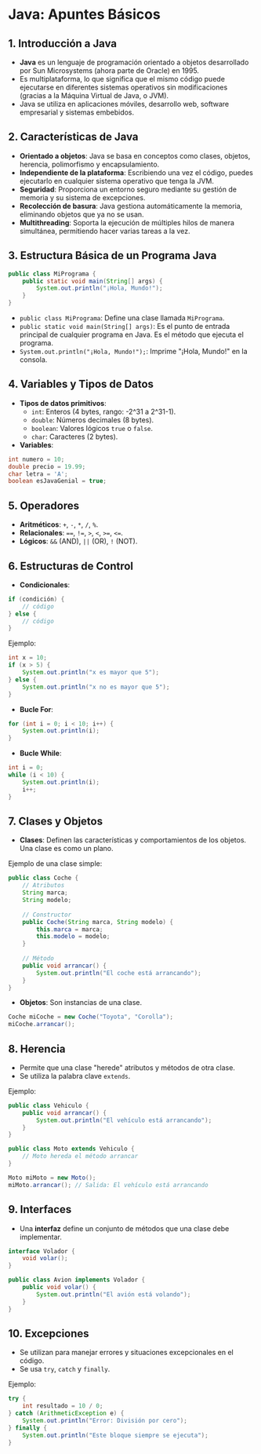 
# Java: Apuntes Básicos

## 1. Introducción a Java
- **Java** es un lenguaje de programación orientado a objetos desarrollado por Sun Microsystems (ahora parte de Oracle) en 1995.
- Es multiplataforma, lo que significa que el mismo código puede ejecutarse en diferentes sistemas operativos sin modificaciones (gracias a la Máquina Virtual de Java, o JVM).
- Java se utiliza en aplicaciones móviles, desarrollo web, software empresarial y sistemas embebidos.

## 2. Características de Java
- **Orientado a objetos**: Java se basa en conceptos como clases, objetos, herencia, polimorfismo y encapsulamiento.
- **Independiente de la plataforma**: Escribiendo una vez el código, puedes ejecutarlo en cualquier sistema operativo que tenga la JVM.
- **Seguridad**: Proporciona un entorno seguro mediante su gestión de memoria y su sistema de excepciones.
- **Recolección de basura**: Java gestiona automáticamente la memoria, eliminando objetos que ya no se usan.
- **Multithreading**: Soporta la ejecución de múltiples hilos de manera simultánea, permitiendo hacer varias tareas a la vez.

## 3. Estructura Básica de un Programa Java

```java
public class MiPrograma {
    public static void main(String[] args) {
        System.out.println("¡Hola, Mundo!");
    }
}
```

- `public class MiPrograma`: Define una clase llamada `MiPrograma`.
- `public static void main(String[] args)`: Es el punto de entrada principal de cualquier programa en Java. Es el método que ejecuta el programa.
- `System.out.println("¡Hola, Mundo!");`: Imprime "¡Hola, Mundo!" en la consola.

## 4. Variables y Tipos de Datos
- **Tipos de datos primitivos**:
  - `int`: Enteros (4 bytes, rango: -2^31 a 2^31-1).
  - `double`: Números decimales (8 bytes).
  - `boolean`: Valores lógicos `true` o `false`.
  - `char`: Caracteres (2 bytes).
- **Variables**:

```java
int numero = 10;
double precio = 19.99;
char letra = 'A';
boolean esJavaGenial = true;
```

## 5. Operadores
- **Aritméticos**: `+`, `-`, `*`, `/`, `%`.
- **Relacionales**: `==`, `!=`, `>`, `<`, `>=`, `<=`.
- **Lógicos**: `&&` (AND), `||` (OR), `!` (NOT).

## 6. Estructuras de Control
- **Condicionales**:

```java
if (condición) {
    // código
} else {
    // código
}
```

Ejemplo:

```java
int x = 10;
if (x > 5) {
    System.out.println("x es mayor que 5");
} else {
    System.out.println("x no es mayor que 5");
}
```

- **Bucle For**:

```java
for (int i = 0; i < 10; i++) {
    System.out.println(i);
}
```

- **Bucle While**:

```java
int i = 0;
while (i < 10) {
    System.out.println(i);
    i++;
}
```

## 7. Clases y Objetos
- **Clases**: Definen las características y comportamientos de los objetos. Una clase es como un plano.

Ejemplo de una clase simple:

```java
public class Coche {
    // Atributos
    String marca;
    String modelo;
    
    // Constructor
    public Coche(String marca, String modelo) {
        this.marca = marca;
        this.modelo = modelo;
    }
    
    // Método
    public void arrancar() {
        System.out.println("El coche está arrancando");
    }
}
```

- **Objetos**: Son instancias de una clase.

```java
Coche miCoche = new Coche("Toyota", "Corolla");
miCoche.arrancar();
```

## 8. Herencia
- Permite que una clase "herede" atributos y métodos de otra clase.
- Se utiliza la palabra clave `extends`.

Ejemplo:

```java
public class Vehiculo {
    public void arrancar() {
        System.out.println("El vehículo está arrancando");
    }
}

public class Moto extends Vehiculo {
    // Moto hereda el método arrancar
}

Moto miMoto = new Moto();
miMoto.arrancar(); // Salida: El vehículo está arrancando
```

## 9. Interfaces
- Una **interfaz** define un conjunto de métodos que una clase debe implementar.

```java
interface Volador {
    void volar();
}

public class Avion implements Volador {
    public void volar() {
        System.out.println("El avión está volando");
    }
}
```

## 10. Excepciones
- Se utilizan para manejar errores y situaciones excepcionales en el código.
- Se usa `try`, `catch` y `finally`.

Ejemplo:

```java
try {
    int resultado = 10 / 0;
} catch (ArithmeticException e) {
    System.out.println("Error: División por cero");
} finally {
    System.out.println("Este bloque siempre se ejecuta");
}
```
